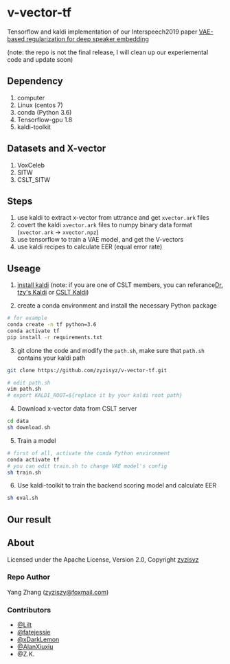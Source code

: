 # v-vector-tf

Tensorflow and kaldi implementation of our Interspeech2019 paper [VAE-based regularization for deep speaker embedding](https://github.com/zyzisyz/v-vector-tf/raw/master/paper.pdf)

(note: the repo is not the final release, I will clean up our experiemental code and update soon)

## Dependency

1. computer
2. Linux (centos 7)
3. conda (Python 3.6)
4. Tensorflow-gpu 1.8
5. kaldi-toolkit

## Datasets and X-vector

1. VoxCeleb
2. SITW
3. CSLT_SITW

## Steps

1. use kaldi to extract x-vector from uttrance and get `xvector.ark` files
2. covert the kaldi `xvector.ark` files to numpy binary data format (`xvector.ark` -> `xvector.npz`)
3. use tensorflow to train a VAE model, and get the V-vectors
4. use kaldi recipes to calculate EER (equal error rate)

## Useage

1. [install kaldi](https://github.com/kaldi-asr/kaldi) (note: if you are one of CSLT members, you can referance[Dr. tzy's Kaldi](https://github.com/tzyll/kaldi) or [CSLT Kaldi](https://github.com/csltstu/kaldi))

2. create a conda environment and install the necessary Python package

```bash
# for example
conda create -n tf python=3.6
conda activate tf
pip install -r requirements.txt
```

3. git clone the code and modify the `path.sh`, make sure that `path.sh` contains your kaldi path

```bash
git clone https://github.com/zyzisyz/v-vector-tf.git

# edit path.sh
vim path.sh
# export KALDI_ROOT=${replace it by your kaldi root path}
```

4. Download x-vector data from CSLT server

```bash
cd data
sh download.sh
```

5. Train a model

```bash
# first of all, activate the conda Python environment
conda activate tf
# you can edit train.sh to change VAE model's config
sh train.sh
```

6. Use kaldi-toolkit to train the backend scoring model and calculate EER

```bash
sh eval.sh
```

## Our result

## About

Licensed under the Apache License, Version 2.0, Copyright [zyzisyz](https://github.com/zyzisyz)

### Repo Author

Yang Zhang (zyziszy@foxmail.com)

### Contributors

- [@Lilt](http://166.111.134.19:8081/lilt/)
- [@fatejessie](https://github.com/fatejessie)
- [@xDarkLemon](https://github.com/xDarkLemon)
- [@AlanXiuxiu](https://github.com/AlanXiuxiu)
- @Z.K.
